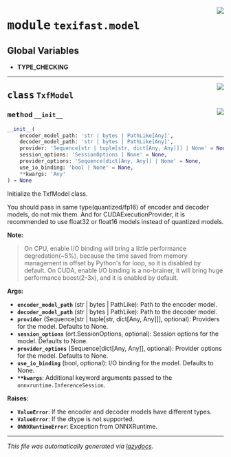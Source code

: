 <!-- markdownlint-disable -->

<a href="../src/texifast/model.py#L0"><img align="right" style="float:right;" src="https://img.shields.io/badge/-source-cccccc?style=flat-square"></a>

# <kbd>module</kbd> `texifast.model`




**Global Variables**
---------------
- **TYPE_CHECKING**


---

<a href="../src/texifast/model.py#L16"><img align="right" style="float:right;" src="https://img.shields.io/badge/-source-cccccc?style=flat-square"></a>

## <kbd>class</kbd> `TxfModel`




<a href="../src/texifast/model.py#L17"><img align="right" style="float:right;" src="https://img.shields.io/badge/-source-cccccc?style=flat-square"></a>

### <kbd>method</kbd> `__init__`

```python
__init__(
    encoder_model_path: 'str | bytes | PathLike[Any]',
    decoder_model_path: 'str | bytes | PathLike[Any]',
    provider: 'Sequence[str | tuple[str, dict[Any, Any]]] | None' = None,
    session_options: 'SessionOptions | None' = None,
    provider_options: 'Sequence[dict[Any, Any]] | None' = None,
    use_io_binding: 'bool | None' = None,
    **kwargs: 'Any'
) → None
```

Initialize the TxfModel class. 

You should pass in same type(quantized/fp16) of encoder and decoder models, do not mix them. And for CUDAExecutionProvider, it is recommended to use float32 or float16 models instead of quantized models. 



**Note:**

> On CPU, enable I/O binding will bring a little performance degredation(~5%), because the time saved from memory management is offset by Python's for loop, so it is disabled by default. On CUDA, enable I/O binding is a no-brainer, it will bring huge performance boost(2-3x), and it is enabled by default. 
>

**Args:**
 
 - <b>`encoder_model_path`</b> (str | bytes | PathLike):  Path to the encoder model. 
 - <b>`decoder_model_path`</b> (str | bytes | PathLike):  Path to the decoder model. 
 - <b>`provider`</b> (Sequence[str | tuple[str, dict[Any, Any]]], optional):  Providers for the model. Defaults to None. 
 - <b>`session_options`</b> (ort.SessionOptions, optional):  Session options for the model. Defaults to None. 
 - <b>`provider_options`</b> (Sequence[dict[Any, Any]], optional):  Provider options for the model. Defaults to None. 
 - <b>`use_io_binding`</b> (bool, optional):  I/O binding for the model. Defaults to None. 
 - <b>`**kwargs`</b>:  Additional keyword arguments passed to the `onnxruntime.InferenceSession`. 



**Raises:**
 
 - <b>`ValueError`</b>:  If the encoder and decoder models have different types. 
 - <b>`ValueError`</b>:  If the dtype is not supported. 
 - <b>`ONNXRuntimeError`</b>:  Exception from ONNXRuntime. 







---

_This file was automatically generated via [lazydocs](https://github.com/ml-tooling/lazydocs)._
